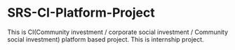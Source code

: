 # SRS-CI-Platform-Project
This is CI(Community investment / corporate social investment / Community social investment) platform based project.
This is internship project.
